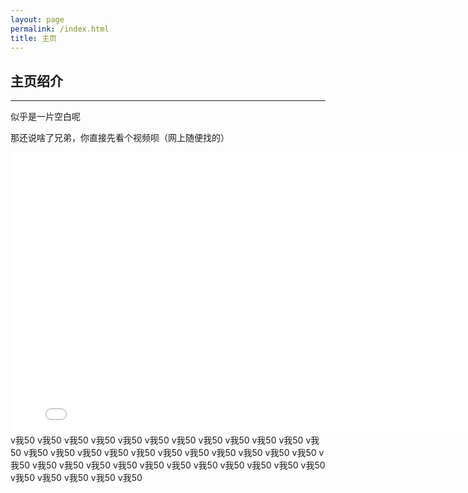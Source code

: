 ```yaml
---
layout: page
permalink: /index.html
title: 主页
---
```


## 主页绍介
<hr />

似乎是一片空白呢

那还说啥了兄弟，你直接先看个视频呗（网上随便找的）



<iframe src="//bilibili.com/blackboard/html5mobileplayer.html?isOutside=true&aid=115088597982963&bvid=BV1mKeRziEmG&cid=31932285487&p=1&high_quality=1&danmaku=0&autoplay=0&muted=0" 
width="800" 
height="450" 
scrolling="no"
border="0" 
frameborder="no" 
framespacing="0" 
allowfullscreen="true"></iframe>

<br>
v我50 v我50 v我50 v我50 v我50 v我50 v我50 v我50  
v我50 v我50 v我50 v我50 v我50 v我50 v我50 v我50  
v我50 v我50 v我50 v我50 v我50 v我50 v我50 v我50  
v我50 v我50 v我50 v我50 v我50 v我50 v我50 v我50  
v我50 v我50 v我50 v我50 v我50 v我50 v我50 v我50  